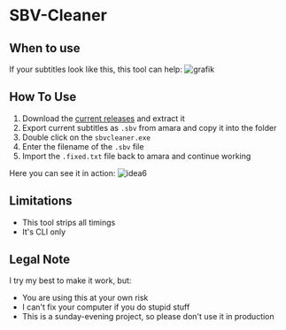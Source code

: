 # SBV-Cleaner

## When to use
If your subtitles look like this, this tool can help:
![grafik](https://user-images.githubusercontent.com/18314920/110988713-33e32780-8371-11eb-95de-efb91b24a7f6.png)

## How To Use
1. Download the [current releases](https://github.com/ChrisgammaDE/SBV-Cleaner/releases) and extract it
2. Export current subtitles as `.sbv` from amara and copy it into the folder
3. Double click on the `sbvcleaner.exe`
4. Enter the filename of the `.sbv` file
5. Import the `.fixed.txt` file back to amara and continue working

Here you can see it in action:
![idea6](https://user-images.githubusercontent.com/18314920/110993814-15345f00-8378-11eb-94fd-af237e14f05d.gif)



## Limitations
- This tool strips all timings
- It's CLI only



## Legal Note
I try my best to make it work, but:
- You are using this at your own risk
- I can't fix your computer if you do stupid stuff
- This is a sunday-evening project, so please don't use it in production
